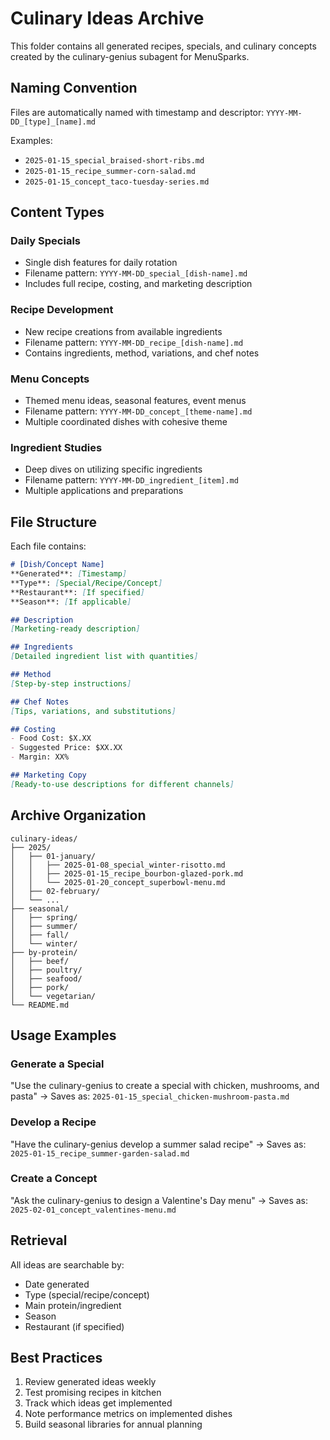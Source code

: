 # Culinary Ideas Archive

This folder contains all generated recipes, specials, and culinary concepts created by the culinary-genius subagent for MenuSparks.

## Naming Convention
Files are automatically named with timestamp and descriptor: `YYYY-MM-DD_[type]_[name].md`

Examples:
- `2025-01-15_special_braised-short-ribs.md`
- `2025-01-15_recipe_summer-corn-salad.md`
- `2025-01-15_concept_taco-tuesday-series.md`

## Content Types

### Daily Specials
- Single dish features for daily rotation
- Filename pattern: `YYYY-MM-DD_special_[dish-name].md`
- Includes full recipe, costing, and marketing description

### Recipe Development
- New recipe creations from available ingredients
- Filename pattern: `YYYY-MM-DD_recipe_[dish-name].md`
- Contains ingredients, method, variations, and chef notes

### Menu Concepts
- Themed menu ideas, seasonal features, event menus
- Filename pattern: `YYYY-MM-DD_concept_[theme-name].md`
- Multiple coordinated dishes with cohesive theme

### Ingredient Studies
- Deep dives on utilizing specific ingredients
- Filename pattern: `YYYY-MM-DD_ingredient_[item].md`
- Multiple applications and preparations

## File Structure
Each file contains:
```markdown
# [Dish/Concept Name]
**Generated**: [Timestamp]
**Type**: [Special/Recipe/Concept]
**Restaurant**: [If specified]
**Season**: [If applicable]

## Description
[Marketing-ready description]

## Ingredients
[Detailed ingredient list with quantities]

## Method
[Step-by-step instructions]

## Chef Notes
[Tips, variations, and substitutions]

## Costing
- Food Cost: $X.XX
- Suggested Price: $XX.XX
- Margin: XX%

## Marketing Copy
[Ready-to-use descriptions for different channels]
```

## Archive Organization
```
culinary-ideas/
├── 2025/
│   ├── 01-january/
│   │   ├── 2025-01-08_special_winter-risotto.md
│   │   ├── 2025-01-15_recipe_bourbon-glazed-pork.md
│   │   └── 2025-01-20_concept_superbowl-menu.md
│   ├── 02-february/
│   └── ...
├── seasonal/
│   ├── spring/
│   ├── summer/
│   ├── fall/
│   └── winter/
├── by-protein/
│   ├── beef/
│   ├── poultry/
│   ├── seafood/
│   ├── pork/
│   └── vegetarian/
└── README.md
```

## Usage Examples

### Generate a Special
"Use the culinary-genius to create a special with chicken, mushrooms, and pasta"
→ Saves as: `2025-01-15_special_chicken-mushroom-pasta.md`

### Develop a Recipe
"Have the culinary-genius develop a summer salad recipe"
→ Saves as: `2025-01-15_recipe_summer-garden-salad.md`

### Create a Concept
"Ask the culinary-genius to design a Valentine's Day menu"
→ Saves as: `2025-02-01_concept_valentines-menu.md`

## Retrieval
All ideas are searchable by:
- Date generated
- Type (special/recipe/concept)
- Main protein/ingredient
- Season
- Restaurant (if specified)

## Best Practices
1. Review generated ideas weekly
2. Test promising recipes in kitchen
3. Track which ideas get implemented
4. Note performance metrics on implemented dishes
5. Build seasonal libraries for annual planning